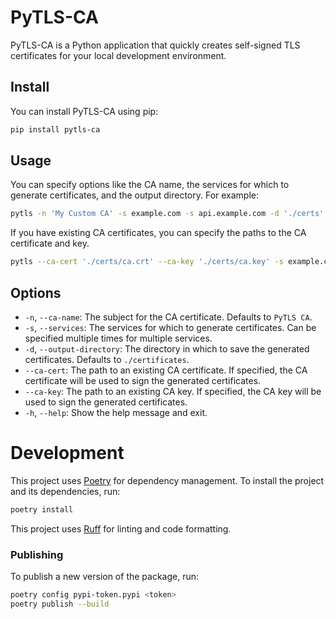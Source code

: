 # PyTLS-CA

PyTLS-CA is a Python application that quickly creates self-signed TLS certificates for your local development environment.

## Install

You can install PyTLS-CA using pip:

```sh
pip install pytls-ca
```

## Usage

You can specify options like the CA name, the services for which to generate certificates, and the output directory. For example:

```sh
pytls -n 'My Custom CA' -s example.com -s api.example.com -d './certs'
```

If you have existing CA certificates, you can specify the paths to the CA certificate and key.

```sh
pytls --ca-cert './certs/ca.crt' --ca-key './certs/ca.key' -s example.com -s api.example.com
```

## Options

- `-n`, `--ca-name`: The subject for the CA certificate. Defaults to `PyTLS CA`.
- `-s`, `--services`: The services for which to generate certificates. Can be specified multiple times for multiple services.
- `-d`, `--output-directory`: The directory in which to save the generated certificates. Defaults to `./certificates`.
- `--ca-cert`: The path to an existing CA certificate. If specified, the CA certificate will be used to sign the generated certificates.
- `--ca-key`: The path to an existing CA key. If specified, the CA key will be used to sign the generated certificates.
- `-h`, `--help`: Show the help message and exit.

# Development

This project uses [Poetry](https://python-poetry.org/) for dependency management. To install the project and its dependencies, run:

```sh
poetry install
```

This project uses [Ruff](https://docs.astral.sh/ruff/) for linting and code formatting.

### Publishing

To publish a new version of the package, run:

```sh
poetry config pypi-token.pypi <token>
poetry publish --build
```